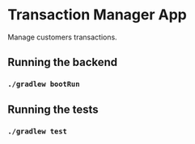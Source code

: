 # Transaction Manager App

Manage customers transactions.

## Running the backend

### `./gradlew bootRun`

## Running the tests


### `./gradlew test`

